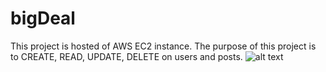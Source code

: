 # bigDeal
This project is hosted of AWS EC2 instance. The purpose of this project is to CREATE, READ, UPDATE, DELETE on users and posts.
![alt text](http://url/to/img.png)
